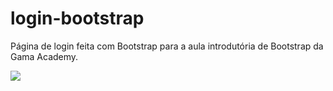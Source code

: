 # login-bootstrap

<p>
    Página de login feita com Bootstrap para a aula introdutória de Bootstrap da Gama Academy.
</p>

<img src="../screenshots/bootstrap-login.png"></img>